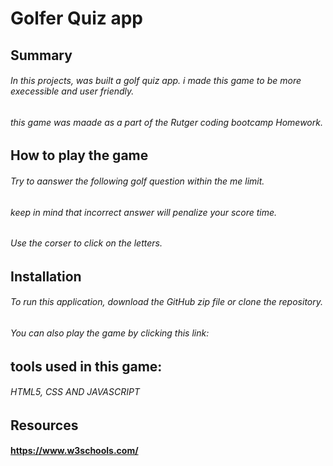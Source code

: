 
# Golfer Quiz app

## Summary

###### In this projects, was built a golf quiz app. i made this game to be more execessible and user friendly.
###### this game was maade as a part of the Rutger coding bootcamp Homework.


## How to play the game 

###### Try to aanswer the following golf question within the me limit. 
###### keep in mind that incorrect answer will penalize your score time.
###### Use the corser to click on the letters.


## Installation

###### To run this application, download the GitHub zip file or clone the repository. 

###### You can also play the game by clicking this link: 

## tools used in this game:

###### HTML5, CSS AND JAVASCRIPT

## Resources

#### https://www.w3schools.com/
